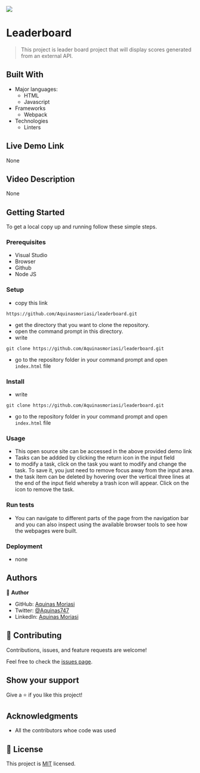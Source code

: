 
![](https://img.shields.io/badge/Microverse-blueviolet)
# Leaderboard


> This project is leader board project that will display scores generated from an external API.


## Built With

- Major languages:
  - HTML
  - Javascript
- Frameworks
  - Webpack
- Technologies
  - Linters

## Live Demo Link
None

## Video Description 
None

## Getting Started

To get a local copy up and running follow these simple steps.

### Prerequisites
- Visual Studio
- Browser
- Github
- Node JS

### Setup
- copy this link 
```
https://github.com/Aquinasmoriasi/leaderboard.git
```

- get the directory that you want to clone the repository.
- open the command prompt in this directory.
- write
```
git clone https://github.com/Aquinasmoriasi/leaderboard.git
```
- go to the repository folder in your command prompt and open `index.html` file
### Install
- write 
```
git clone https://github.com/Aquinasmoriasi/leaderboard.git
```
- go to the repository folder in your command prompt and open `index.html` file
### Usage
- This open source site can be accessed in the above provided demo link
- Tasks can be addded by clicking the return icon in the input field
- to modify a task, click on the task you want to modify and change the task. To save it, you just need to remove focus away from the input area.
- the task item can be deleted by hovering over the vertical three lines at the end of the input field whereby a trash icon will appear. Click on the icon to remove the task.
### Run tests
- You can navigate to different parts of the page from the navigation bar and you can also inspect using the available browser tools to see how the webpages were built.
### Deployment
- none

## Authors

👤 **Author**

- GitHub: [Aquinas Moriasi](https://github.com/Aquinasmoriasi)
- Twitter: [@Aquinas747](twitter.com/aquinas747)
- LinkedIn: [Aquinas Moriasi](https://www.linkedin.com/in/aquinas-moriasi/)

## 🤝 Contributing

Contributions, issues, and feature requests are welcome!

Feel free to check the [issues page](https://github.com/Aquinasmoriasi/leaderboard/issues).

## Show your support

Give a ⭐️ if you like this project!

## Acknowledgments
- All the contributors whoe code was used

## 📝 License

This project is [MIT](./MIT.md) licensed.
